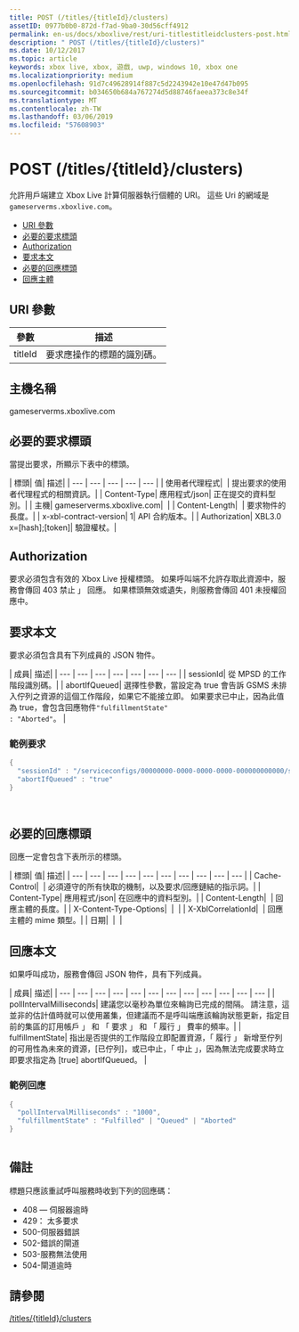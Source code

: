 ```yaml
---
title: POST (/titles/{titleId}/clusters)
assetID: 0977b0b0-872d-f7ad-9ba0-30d56cff4912
permalink: en-us/docs/xboxlive/rest/uri-titlestitleidclusters-post.html
description: " POST (/titles/{titleId}/clusters)"
ms.date: 10/12/2017
ms.topic: article
keywords: xbox live, xbox, 遊戲, uwp, windows 10, xbox one
ms.localizationpriority: medium
ms.openlocfilehash: 91d7c49628914f887c5d2243942e10e47d47b095
ms.sourcegitcommit: b034650b684a767274d5d88746faeea373c8e34f
ms.translationtype: MT
ms.contentlocale: zh-TW
ms.lasthandoff: 03/06/2019
ms.locfileid: "57608903"
---
```

# <a name="post-titlestitleidclusters"></a>POST (/titles/{titleId}/clusters)
允許用戶端建立 Xbox Live 計算伺服器執行個體的 URI。 這些 Uri 的網域是`gameserverms.xboxlive.com`。
 
  * [URI 參數](#ID4EX)
  * [必要的要求標頭](#ID4EGB)
  * [Authorization](#ID4ELD)
  * [要求本文](#ID4EWD)
  * [必要的回應標頭](#ID4EZE)
  * [回應主體](#ID4E5G)
 
<a id="ID4EX"></a>

 
## <a name="uri-parameters"></a>URI 參數
 
| 參數| 描述| 
| --- | --- | 
| titleId| 要求應操作的標題的識別碼。| 
  
<a id="ID5EG"></a>

 
## <a name="host-name"></a>主機名稱

gameserverms.xboxlive.com
 
<a id="ID4EGB"></a>

 
## <a name="required-request-headers"></a>必要的要求標頭
 
當提出要求，所顯示下表中的標頭。
 
| 標頭| 值| 描述| 
| --- | --- | --- | --- | --- | 
| 使用者代理程式|  | 提出要求的使用者代理程式的相關資訊。| 
| Content-Type| 應用程式/json| 正在提交的資料型別。| 
| 主機| gameserverms.xboxlive.com|  | 
| Content-Length|  | 要求物件的長度。| 
| x-xbl-contract-version| 1| API 合約版本。| 
| Authorization| XBL3.0 x=[hash];[token]| 驗證權杖。| 
  
<a id="ID4ELD"></a>

 
## <a name="authorization"></a>Authorization
 
要求必須包含有效的 Xbox Live 授權標頭。 如果呼叫端不允許存取此資源中，服務會傳回 403 禁止 」 回應。 如果標頭無效或遺失，則服務會傳回 401 未授權回應中。
  
<a id="ID4EWD"></a>

 
## <a name="request-body"></a>要求本文
 
要求必須包含具有下列成員的 JSON 物件。
 
| 成員| 描述| 
| --- | --- | --- | --- | --- | --- | --- | 
| sessionId| 從 MPSD 的工作階段識別碼。| 
| abortIfQueued| 選擇性參數，當設定為 true 會告訴 GSMS 未排入佇列之資源的這個工作階段，如果它不能接立即。 如果要求已中止，因為此值為 true，會包含回應物件<code>"fulfillmentState" : "Aborted"</code>。 | 
 
<a id="ID4ERE"></a>

 
### <a name="sample-request"></a>範例要求
 

```cpp
{
  "sessionId" : "/serviceconfigs/00000000-0000-0000-0000-000000000000/sessiontemplates/quick/session/scott1",
  "abortIfQueued" : "true"
}

      
```

   
<a id="ID4EZE"></a>

 
## <a name="required-response-headers"></a>必要的回應標頭
 
回應一定會包含下表所示的標頭。
 
| 標頭| 值| 描述| 
| --- | --- | --- | --- | --- | --- | --- | --- | --- | --- | 
| Cache-Control|  | 必須遵守的所有快取的機制，以及要求/回應鏈結的指示詞。| 
| Content-Type| 應用程式/json| 在回應中的資料型別。| 
| Content-Length|  | 回應主體的長度。| 
| X-Content-Type-Options|  |  | 
| X-XblCorrelationId|  | 回應主體的 mime 類型。| 
| 日期|  |  | 
  
<a id="ID4E5G"></a>

 
## <a name="response-body"></a>回應本文
 
如果呼叫成功，服務會傳回 JSON 物件，具有下列成員。
 
| 成員| 描述| 
| --- | --- | --- | --- | --- | --- | --- | --- | --- | --- | --- | --- | 
| pollIntervalMilliseconds| 建議您以毫秒為單位來輪詢已完成的間隔。 請注意，這並非的估計值時就可以使用叢集，但建議而不是呼叫端應該輪詢狀態更新，指定目前的集區的訂用帳戶 」 和 「 要求 」 和 「 履行 」 費率的頻率。| 
| fulfillmentState| 指出是否提供的工作階段立即配置資源，「 履行 」 新增至佇列的可用性為未來的資源，[已佇列]，或已中止，「 中止 」，因為無法完成要求時立即要求指定為 [true] abortIfQueued。 | 
 
<a id="ID4EWH"></a>

 
### <a name="sample-response"></a>範例回應
 

```cpp
{
  "pollIntervalMilliseconds" : "1000",
  "fulfillmentState" : "Fulfilled" | "Queued" | "Aborted"
}
      
```

   
<a id="remarks"></a>

 
## <a name="remarks"></a>備註
 
標題只應該重試呼叫服務時收到下列的回應碼：
 
   * 408 — 伺服器逾時
   * 429： 太多要求
   * 500-伺服器錯誤
   * 502-錯誤的閘道
   * 503-服務無法使用
   * 504-閘道逾時
   
<a id="ID4EFBAC"></a>

 
## <a name="see-also"></a>請參閱
 [/titles/{titleId}/clusters](uri-titlestitleidclusters.md)

  